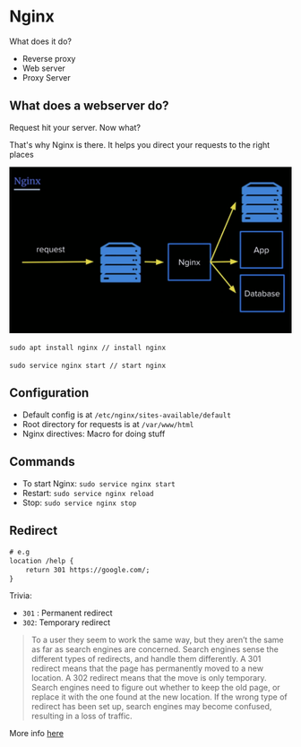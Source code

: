 # Nginx

What does it do?

- Reverse proxy
- Web server
- Proxy Server

## What does a webserver do?

Request hit your server. Now what?

That's why Nginx is there. It helps you direct your requests to the right places

![Nginx High Level](../../assets/nginx.png)

```
sudo apt install nginx // install nginx

sudo service nginx start // start nginx
```

## Configuration

- Default config is at `/etc/nginx/sites-available/default`
- Root directory for requests is at `/var/www/html`
- Nginx directives: Macro for doing stuff

## Commands

- To start Nginx: `sudo service nginx start`
- Restart: `sudo service nginx reload`
- Stop: `sudo service nginx stop`

## Redirect

```nginx
# e.g
location /help {
	return 301 https://google.com/;
}
```

Trivia:

- `301` : Permanent redirect
- `302`: Temporary redirect

> To a user they seem to work the same way, but they aren’t the same as far as search engines are concerned. Search engines sense the different types of redirects, and handle them differently. A 301 redirect means that the page has permanently moved to a new location. A 302 redirect means that the move is only temporary. Search engines need to figure out whether to keep the old page, or replace it with the one found at the new location. If the wrong type of redirect has been set up, search engines may become confused, resulting in a loss of traffic.

More info [here](https://www.hochmanconsultants.com/301-vs-302-redirect/#:~:text=A%20301%20redirect%20means%20that,found%20at%20the%20new%20location.)
